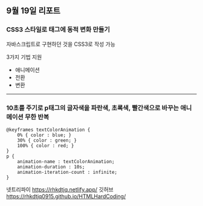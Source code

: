 ## 9월 19일 리포트

### CSS3 스타일로 태그에 동적 변화 만들기
자바스크립트로 구현하던 것을 CSS3로 작성 가능
   
3가지 기법 지원
* 애니메이션
* 전환
* 변환

***
### 10초를 주기로 p태그의 글자색을 파란색, 초록색, 빨간색으로 바꾸는 애니메이션 무한 반복

```
@keyframes textColorAnimation {
	0% { color : blue; }
	30% { color : green; } 
	100% { color : red; }
}
p {
	animation-name : textColorAnimation; 
	animation-duration : 10s;
	animation-iteration-count : infinite; 
}
```


넷트리파이 <https://rhkdtjq.netlify.app/>
깃허브 <https://rhkdtjq0915.github.io/HTMLHardCoding/>
